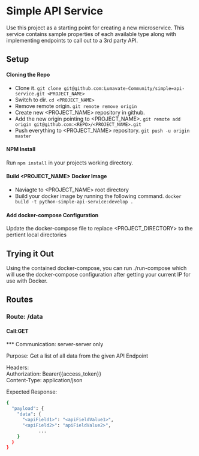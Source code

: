 # Simple API Service

Use this project as a starting point for creating a new microservice. This service contains sample properties of each available type along with implementing
endpoints to call out to a 3rd party API.

## Setup

#### Cloning the Repo

* Clone it.  `git clone git@github.com:Lumavate-Community/simple=api-service.git <PROJECT_NAME>`
* Switch to dir.  `cd <PROJECT_NAME>`
* Remove remote origin. `git remote remove origin`
* Create new <PROJECT_NAME> repository in github.
* Add the new origin pointing to <PROJECT_NAME>.  `git remote add origin git@github.com:<REPO>/<PROJECT_NAME>.git`
* Push everything to <PROJECT_NAME> repository.  `git push -u origin master`

#### NPM Install

Run `npm install` in your projects working directory.

#### Build <PROJECT_NAME> Docker Image

* Naviagte to <PROJECT_NAME> root directory
* Build your docker image by running the following command. `docker build -t python-simple-api-service:develop .`

#### Add docker-compose Configuration

Update the docker-compose file to replace <PROJECT_DIRECTORY> to the pertient local directories

## Trying it Out

Using the contained docker-compose, you can run ./run-compose which will use the docker-compose configuration after getting your current IP for use with
Docker.

## Routes

### Route: /data

#### Call:GET

*** Communication: server-server only

Purpose: Get a list of all data from the given API Endpoint

Headers:<br/>
Authorization: Bearer{{access_token}}<br/>
Content-Type: application/json

Expected Response:
```bash
{
  "payload": {
    "data": {
      "<apiField1>": "<apiFieldValue1>",
      "<apiField2>": "apiFieldValue2>",
			...
    }
  }
}
```
